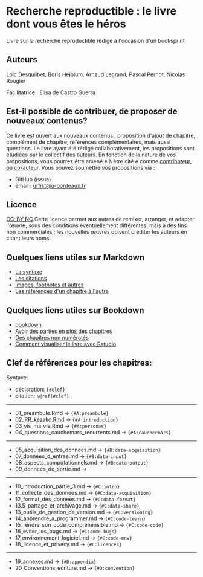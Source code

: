 # Recherche reproductible : le livre dont vous êtes le héros
Livre sur la recherche reproductible rédigé à l'occasion d'un booksprint

## Auteurs
Loïc Desquilbet, Boris Hejblum, Arnaud Legrand, Pascal Pernot, Nicolas Rougier

Facilitatrice : Elisa de Castro Guerra

## Est-il possible de contribuer, de proposer de nouveaux contenus? 
Ce livre est ouvert aux nouveaux contenus : proposition d'ajout de chapitre, complément de chapitre, références complémentaires, mais aussi questions.
Le livre ayant été rédigé collaborativement, les propositions sont étudiées par le collectif des auteurs. 
En fonction de la nature de vos propositions, vous pourrez être amené.e à être cité.e comme [contributeur, ou co-auteur](https://publicationethics.org/authorship). 
Vous pouvez soumettre vos propositions via :
- GitHub (issue)
- email : urfist@u-bordeaux.fr

## Licence
[CC-BY NC](https://creativecommons.org/licenses/by-nc/4.0/)
Cette licence permet aux autres de remixer, arranger, et adapter l'œuvre, sous des conditions éventuellement différentes, mais à des fins non commerciales ; les nouvelles œuvres doivent créditer les auteurs en citant leurs noms. 

## Quelques liens utiles sur Markdown
- [La syntaxe](https://guides.github.com/features/mastering-markdown/)
- [Les citations](https://rmarkdown.rstudio.com/authoring_bibliographies_and_citations.html)
- [Images, footnotes et autres](https://github.com/fletcher/MultiMarkdown/wiki/MultiMarkdown-Syntax-Guide)
- [Les références d'un chapitre à l'autre](https://bookdown.org/yihui/bookdown/cross-references.html)

## Quelques liens utiles sur Bookdown
- [bookdown](https://bookdown.org/)
- [Avoir des parties en plus des chapitres](https://github.com/rstudio/bookdown/issues/221)
- [Des chapitres non numérotés](https://github.com/rstudio/bookdown/issues/218)
- [Comment visualiser le livre avec Rstudio](https://bookdown.org/home/about/)


## Clef de références pour les chapitres:

Syntaxe:

* déclaration: `{#clef}`
* citation:    `\@ref(#clef)`

---

* 01_preambule.Rmd                      -> `{#A:preambule}`
* 02_RR_kezako.Rmd                      -> `{#A:introduction}`
* 03_vis_ma_vie.Rmd                     -> `{#A:personas}`
* 04_questions_cauchemars_recurrents.md -> `{#A:cauchermars}`

---

* 05_acquisition_des_donnees.md      -> `{#B:data-acquisition}`
* 07_donnees_d_entree.md             -> `{#B:data-input}`
* 08_aspects_computationnels.md      -> `{#B:data-output}`
* 09_donnees_de_sortie.md            ->

---

* 10_introduction_partie_3.md          -> `{#C:intro}`
* 11_collecte_des_donnees.md           -> `{#C:data-acquisition}`
* 12_format_des_donnees.md             -> `{#C:data-format}`
* 13.5_partage_et_archivage.md         -> `{#C:data-share}`
* 13_outils_de_gestion_de_version.md   -> `{#C:versioning}`
* 14_apprendre_a_programmer.md         -> `{#C:code-learn}`
* 15_rendre_son_code_comprehensible.md -> `{#C:code-code}`
* 16_eviter_les_bugs.md                -> `{#C:code-bugs}`
* 17_environnement_logiciel.md         -> `{#C:code-env}`
* 18_licence_et_privacy.md             -> `{#C:licences}`

---

* 19_annexes.md                        -> `{#D:appendix}`
* 20_Conventions_ecriture.md           -> `{#D:convention}`
  

